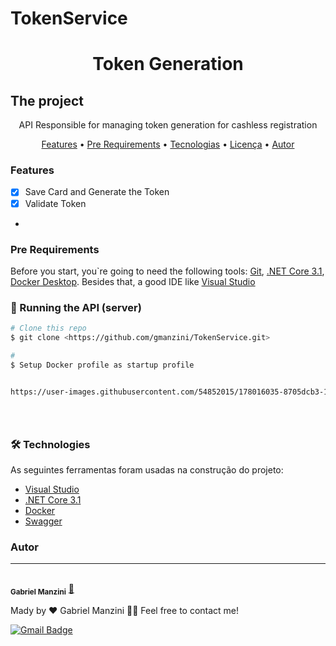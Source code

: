 # TokenService
<h1 align="center">Token Generation</h1>

## The project
<p align="center">API Responsible for managing token generation for cashless registration</p>




<p align="center">
 <a href="#Features">Features</a> •
  <a href="#Pre requirements">Pre Requirements</a> • 
 <a href="#Technologies">Tecnologias</a> • 
 <a href="#licenc-a">Licença</a> • 
 <a href="#autor">Autor</a>
</p>


### Features

- [x] Save Card and Generate the Token
- [x] Validate Token
-

### Pre Requirements

Before you start, you`re going to need the following tools: 
[Git](https://git-scm.com), [.NET Core 3.1](https://dotnet.microsoft.com/en-us/download/dotnet/3.1), [Docker Desktop](https://www.docker.com/products/docker-desktop/).
Besides that, a good IDE like [Visual Studio](https://visualstudio.microsoft.com/)

### 🎲 Running the API (server)

```bash
# Clone this repo
$ git clone <https://github.com/gmanzini/TokenService.git>

# 
$ Setup Docker profile as startup profile


https://user-images.githubusercontent.com/54852015/178016035-8705dcb3-16cf-4595-925d-a2f5271b96e7.png





```

### 🛠 Technologies

As seguintes ferramentas foram usadas na construção do projeto:

- [Visual Studio](https://visualstudio.microsoft.com/)
- [.NET Core 3.1](https://dotnet.microsoft.com/en-us/download/dotnet/3.1)
- [Docker](https://www.docker.com/products/docker-desktop/)
- [Swagger](https://swagger.io/)



### Autor
---


 <br />
 <sub><b>Gabriel Manzini</b></sub></a> <a href="https://github.com/gmanzini" title="Manzini">🚀</a>


Mady by ❤️  Gabriel Manzini 👋🏽 Feel free to contact me!


[![Gmail Badge](https://img.shields.io/badge/-manzini.gabriel@hotmail.com-c14438?style=flat-square&logo=Gmail&logoColor=white&link=mailto:manzini.gabriel@hotmail.com)](mailto:manzini.gabriel@hotmail.com)
